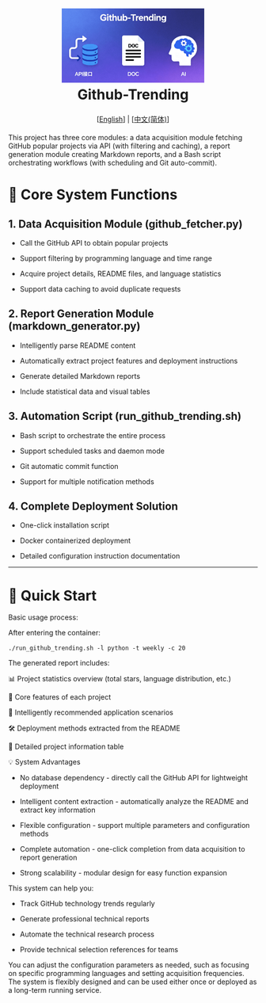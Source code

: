 <h1 align="center" style="border-bottom: none">
    <a href="" target="_blank">
        <img src="./docs/images/bk.png" alt="" height="150"> 
        <alt="github-trending" src="" width="100" height="100">
    </a>
    <br>Github-Trending</br>
</h1>

<div align="center" style="line-height: 2;">
  [<a href="/README_EN.md">English</a>] | [<a href="/README.md">中文(简体)</a>]
</div>

This project has three core modules: a data acquisition module fetching GitHub popular projects via API (with filtering and caching), a report generation module creating Markdown reports, and a Bash script orchestrating workflows (with scheduling and Git auto-commit). 

# 🎯 Core System Functions

## 1.  Data Acquisition Module (github_fetcher.py)

*   Call the GitHub API to obtain popular projects

*   Support filtering by programming language and time range

*   Acquire project details, README files, and language statistics

*   Support data caching to avoid duplicate requests

## 2.  Report Generation Module (markdown_generator.py)

*   Intelligently parse README content

*   Automatically extract project features and deployment instructions

*   Generate detailed Markdown reports

*   Include statistical data and visual tables

## 3.  Automation Script (run_github_trending.sh)

*   Bash script to orchestrate the entire process

*   Support scheduled tasks and daemon mode

*   Git automatic commit function

*   Support for multiple notification methods

## 4.  Complete Deployment Solution

*   One-click installation script

*   Docker containerized deployment

*   Detailed configuration instruction documentation

---


# 🚀 Quick Start

Basic usage process:

After entering the container:



```
./run_github_trending.sh -l python -t weekly -c 20
```

The generated report includes:

📊 Project statistics overview (total stars, language distribution, etc.)

🎯 Core features of each project

🎨 Intelligently recommended application scenarios

🛠️ Deployment methods extracted from the README

📝 Detailed project information table

💡 System Advantages



*   No database dependency - directly call the GitHub API for lightweight deployment

*   Intelligent content extraction - automatically analyze the README and extract key information

*   Flexible configuration - support multiple parameters and configuration methods

*   Complete automation - one-click completion from data acquisition to report generation

*   Strong scalability - modular design for easy function expansion

This system can help you:



*   Track GitHub technology trends regularly

*   Generate professional technical reports

*   Automate the technical research process

*   Provide technical selection references for teams

You can adjust the configuration parameters as needed, such as focusing on specific programming languages and setting acquisition frequencies. The system is flexibly designed and can be used either once or deployed as a long-term running service.